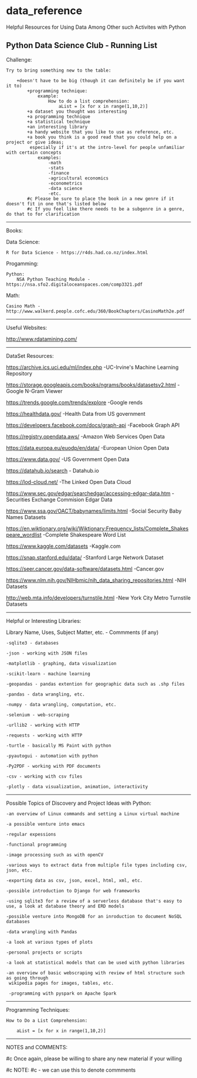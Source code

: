# data_reference
Helpful Resources for Using Data Among Other such Activites with Python

Python Data Science Club - Running List
----------------------------------------
Challenge: 

	Try to bring something new to the table:
	
		+doesn't have to be big (though it can definitely be if you want it to)
			+programming technique:
				example:
					How to do a list comprehension:
						aList = [x for x in range(1,10,2)]
			+a dataset you thought was interesting
			+a programming technique
			+a statistical technique
			+an interesting library
			+a handy website that you like to use as reference, etc.
			+a book you think is a good read that you could help on a project or give ideas; 
			 especially if it's at the intro-level for people unfamiliar with certain concepts
			 	examples:
					-math
					-stats
					-finance
					-agricultural economics
					-econometrics
					-data science
					-etc.
			#c Please be sure to place the book in a new genre if it doesn't fit in one that's listed below
			#c If you feel like there needs to be a subgenre in a genre, do that to for clarification

----------------------------------------
Books:

Data Science:

	R for Data Science - https://r4ds.had.co.nz/index.html
	
Progamming:

	Python:
		NSA Python Teaching Module - https://nsa.sfo2.digitaloceanspaces.com/comp3321.pdf
		
Math:

	Casino Math - http://www.walkerd.people.cofc.edu/360/BookChapters/CasinoMath2e.pdf

----------------------------------------
Useful Websites:

http://www.rdatamining.com/

----------------------------------------
DataSet Resources:

https://archive.ics.uci.edu/ml/index.php -UC-Irvine's Machine Learning Repository

https://storage.googleapis.com/books/ngrams/books/datasetsv2.html -Google N-Gram Viewer

https://trends.google.com/trends/explore -Google rends

https://healthdata.gov/ -Health Data from US government

https://developers.facebook.com/docs/graph-api -Facebook Graph API

https://registry.opendata.aws/ -Amazon Web Services Open Data

https://data.europa.eu/euodp/en/data/ -European Union Open Data

https://www.data.gov/ -US Government Open Data

https://datahub.io/search - Datahub.io

https://lod-cloud.net/ -The Linked Open Data Cloud

https://www.sec.gov/edgar/searchedgar/accessing-edgar-data.htm -Securities Exchange Commision Edgar Data

https://www.ssa.gov/OACT/babynames/limits.html -Social Security Baby Names Datasets

https://en.wiktionary.org/wiki/Wiktionary:Frequency_lists/Complete_Shakespeare_wordlist -Complete Shakespeare Word List

https://www.kaggle.com/datasets -Kaggle.com

https://snap.stanford.edu/data/ -Stanford Large Network Dataset

https://seer.cancer.gov/data-software/datasets.html -Cancer.gov

https://www.nlm.nih.gov/NIHbmic/nih_data_sharing_repositories.html -NIH Datasets

http://web.mta.info/developers/turnstile.html -New York City Metro Turnstile Datasets

----------------------------------------
Helpful or Interesting Libraries:

Library Name, Uses, Subject Matter, etc. - Commments (if any)

	-sqlite3 - databases

	-json - working with JSON files

	-matplotlib - graphing, data visualization

	-scikit-learn - machine learning

	-geopandas - pandas extention for geographic data such as .shp files

	-pandas - data wrangling, etc.

	-numpy - data wrangling, computation, etc.

	-selenium - web-scraping

	-urllib2 - working with HTTP

	-requests - working with HTTP

	-turtle - basically MS Paint with python

	-pyautogui - automation with python

	-Py2PDF - working with PDF documents

	-csv - working with csv files

	-plotly - data visualization, animation, interactivity

----------------------------------------
Possible Topics of Discovery and Project Ideas with Python:

	-an overview of Linux commands and setting a Linux virtual machine

	-a possible venture into emacs

	-regular expessions

	-functional programming

	-image processing such as with openCV

	-various ways to extract data from multiple file types including csv, json, etc.

	-exporting data as csv, json, excel, html, xml, etc.

	-possible introduction to Django for web frameworks

	-using sqlite3 for a review of a serverless database that's easy to use, a look at database theory and ERD models

	-possible venture into MongoDB for an inroduction to document NoSQL databases

	-data wrangling with Pandas

	-a look at various types of plots

	-personal projects or scripts

	-a look at statistical models that can be used with python libraries

	-an overview of basic webscraping with review of html structure such as going through 
	 wikipedia pages for images, tables, etc.

	 -programming with pyspark on Apache Spark

----------------------------------------

Programming Techniques:

	How to Do a List Comprehension:

		aList = [x for x in range(1,10,2)]

----------------------------------------
NOTES and COMMENTS:

#c Once again, please be willing to share any new material if your willing

#c NOTE: #c - we can use this to denote commments
